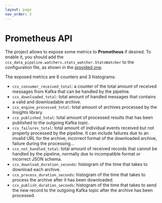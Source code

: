 ```yaml
---
layout: page
nav_order: 3
---
```


# Prometheus API

The project allows to expose some metrics to **Prometheus** if desired. To
enable it, you should add the
`ccx_data_pipeline.watchers.stats_watcher.StatsWatcher` to the configuration
file, as shown in the [provided
one](https://github.com/RedHatInsights/ccx-data-pipeline/blob/master/config.yaml).

The exposed metrics are 6 counters and 3 histograms:

- `ccx_consumer_received_total`: a counter of the total amount of received
  messages from Kafka that can be handled by the pipeline.
- `ccx_downloaded_total`: total amount of handled messages that contains a valid
  and downloadable archive.
- `ccx_engine_processed_total`: total amount of archives processed by the
  Insights library.
- `ccx_published_total`: total amount of processed results that has been
  published to the outgoing Kafka topic.
- `ccx_failures_total`: total amount of individual events received but not
  properly processed by the pipeline. It can include failures due to an invalid
  URL for the archive, incorrect format of the downloaded archive, failure
  during the processing...
- `ccx_not_handled_total`: total amount of received records that cannot be
  handled by the pipeline, normally due to incompatible format or incorrect JSON
  schema.
- `ccx_download_duration_seconds`: histogram of the time that takes to download
  each archive.
- `ccx_process_duration_seconds`: histogram of the time that takes to process
  the archive after it has been downloaded.
- `ccx_publish_duration_seconds`: histogram of the time that takes to send the
  new record to the outgoing Kafka topic after the archive has been processed.
